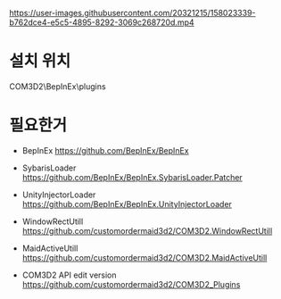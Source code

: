 https://user-images.githubusercontent.com/20321215/158023339-b762dce4-e5c5-4895-8292-3069c268720d.mp4


# 설치 위치

COM3D2\BepInEx\plugins


# 필요한거

- BepInEx https://github.com/BepInEx/BepInEx  
- SybarisLoader https://github.com/BepInEx/BepInEx.SybarisLoader.Patcher  
- UnityInjectorLoader https://github.com/BepInEx/BepInEx.UnityInjectorLoader  

- WindowRectUtill https://github.com/customordermaid3d2/COM3D2.WindowRectUtill
- MaidActiveUtill https://github.com/customordermaid3d2/COM3D2.MaidActiveUtill
- COM3D2 API edit version https://github.com/customordermaid3d2/COM3D2_Plugins

